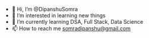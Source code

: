 - 👋 Hi, I’m @DipanshuSomra
- 👀 I’m interested in learning new things
- 🌱 I’m currently learning DSA, Full Stack, Data Science
- 📫 How to reach me somradipanshu@gmail.com

<!---
DipanshuSomra/DipanshuSomra is a ✨ special ✨ repository because its `README.md` (this file) appears on your GitHub profile.
You can click the Preview link to take a look at your changes.
--->
